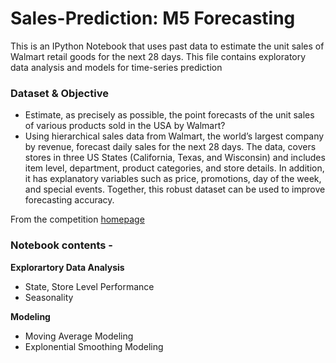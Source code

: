 # Sales-Prediction: M5 Forecasting 
This is an IPython Notebook that uses past data to estimate the unit sales of Walmart retail goods for the next 28 days. This file contains exploratory data analysis and models for time-series prediction

### Dataset & Objective
- Estimate, as precisely as possible, the point forecasts of the unit sales of various products sold in the USA by Walmart? 
- Using hierarchical sales data from Walmart, the world’s largest company by revenue, forecast daily sales for the next 28 days. The data, covers stores in three US States (California, Texas, and Wisconsin) and includes item level, department, product categories, and store details. In addition, it has explanatory variables such as price, promotions, day of the week, and special events. Together, this robust dataset can be used to improve forecasting accuracy.

From the competition [homepage](https://www.kaggle.com/c/m5-forecasting-accuracy/overview)

### Notebook contents -

**Explorartory Data Analysis** 
*  State, Store Level Performance
*  Seasonality

**Modeling** 
* Moving Average Modeling
* Explonential Smoothing Modeling 
